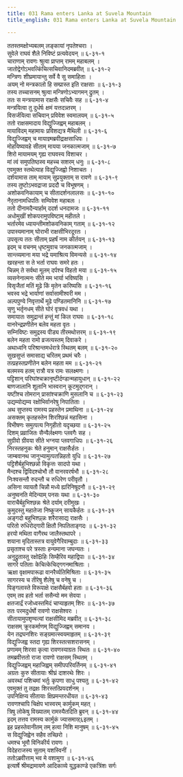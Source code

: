```yaml
---
title: 031 Rama enters Lanka at Suvela Mountain
title_english: 031 Rama enters Lanka at Suvela Mountain

---
```


<div class="audioEmbed"  caption="श्रीराम-हरिसीताराममूर्ति-घनपाठिभ्यां वचनम्" src="https://archive.org/download/Ramayana-recitation-Sriram-harisItArAmamUrti-Ghanapaati-v2/Kanda_6/Kanda_6_YK-031-Rama_enters_Lanka_at_Suvela_Mountain_0.mp3"></div>

ततस्तमक्षोभ्यबलम् लङ्कायां नृपतेश्चराः ।  
सुवेले राघवं शैले निविष्टं प्रत्यवेदयन् ॥ ६-३१-१  
चाराणाम् रावणः श्रुत्वा प्राप्तम् रामम् महाबलम् ।  
जातोद्वेगोऽभवत्किंचित्सचिवानिदमब्रवीत् ॥ ६-३१-२  
मन्त्रिणः शीघ्रमायान्तु सर्वे वै सु समाहिताः ।  
अयम् नो मन्त्रकालो हि सम्प्रास्त इति राक्षसाः ॥ ६-३१-३  
तस्य तच्चासनम् श्रुत्वा मन्त्रिणोऽभ्यागमन् द्रुतम् ।  
ततः स मन्त्रयामास राक्षसैः सचिवैः सह ॥ ६-३१-४  
मन्त्रयित्वा तु दुर्धर्षः क्षमं यत्तदन्न्तरम् ।  
विसर्जयित्वा सचिवान् प्रविवेश स्वमालयम् ॥ ६-३१-५  
ततो राक्षसमादाय विद्युज्जिह्वम् महाबलम् ।  
मायाविदम् महामायः प्रविशद्यत्र मैथिली ॥ ६-३१-६  
विद्युज्जिह्वम् च मायाज्ञ्मब्रवीद्राक्षसाधिपः ।  
मोहयिष्यावहे सीताम् मायया जनकात्मजाम् ॥ ६-३१-७  
शिरो मायामयम् गृह्य राघवस्य विशाचर ।  
मां त्वं समुपतिष्ठस्व महच्च सशरम् धनुः ॥ ६-३१-८  
एवमुक्त स्तथेत्याह विद्युज्जिह्वो निशाचतः ।  
दर्शयामास ताम् मायाम् सुप्रयुक्ताम् स रावणे ॥ ६-३१-९  
तस्य तुष्टोऽभवद्राजा प्रददौ च विभूषणम् ।  
अशोकवनिकायाम् च सीतादर्शनलालसः ॥ ६-३१-१०  
नैरृतानामधिपतिः सम्विवेश महाबलः ।  
ततो दीनामदैन्यार्हाम् ददर्श धनदामजः ॥ ६-३१-११  
अधोमुखीं शोकपरामुपविष्टाम् महीतले ।  
भर्तारमेव ध्यायन्तीमशोकवनिकाम् गताम् ॥ ६-३१-१२  
उपास्यमानाम् घोराभी राक्षसीभिरदूरतः ।  
उपसृत्य ततः सीताम् प्रहर्षं नाम कीर्तयन् ॥ ६-३१-१३  
इदम् च वचनम् धृष्टमुवाच जनकात्मजाम् ।  
सान्त्व्यमाना मया भद्रे यमाश्रित्य विमन्यसे ॥ ६-३१-१४  
खरहन्ता स ते भर्ता राघवः समरे हतः ।  
चिन्नम् ते सर्वथा मूलम् दर्पश्च विहतो मया ॥ ६-३१-१५  
व्यसनेनात्मनः सीते मम भार्या भविष्यसि ।  
विसृजैतां मतिं मूढे किं मृतेन करिष्यसि ॥ ६-३१-१६  
भवस्व भद्रे भार्याणां सर्वासामीश्वरी मम ।  
अल्पपुण्ये निवृत्तार्थे मूढे पण्डितमानिनि ॥ ६-३१-१७  
सृणु भर्तृनधम् सीते घोरं वृत्रवधं यथा ।  
समायातः समुद्रान्तं हन्तुं मां किल राघवः ॥ ६-३१-१८  
वानरेन्द्रप्रणीतेन बलेव महता वृतः ।  
सम्निविष्टः समुद्रस्य पीड्य तीरमथोत्तरम् ॥ ६-३१-१९  
बलेन महता रामो व्रजत्यस्तम् दिवाकरे ।  
अथाध्वनि परिश्रान्तमर्धरात्रे स्थितम् बलम् ॥ ६-३१-२०  
सुखसुप्तं समासाद्य चरितम् प्रथमं चरैः ।  
तत्प्रहस्तप्रणीतेन बलेन महता मम ॥ ६-३१-२१  
बलमस्य हतम् रात्रौ यत्र रामः सलक्ष्मणः ।  
पट्टिशान् परिघांश्चक्रानृष्टीर्दण्डान्महायुधान् ॥ ६-३१-२२  
बाणजालानि शूलानि भास्वरान् कूटमुद्गरान् ।  
यष्टीश्च तोमरान् प्रासांश्चक्राणि मुसलानि च ॥ ६-३१-२३  
उद्यम्योद्यम्य रक्षोभिर्वानरेषु निपातिताः ।  
अथ सुप्तस्य रामस्य प्रहस्तेन प्रमाथिना ॥ ६-३१-२४  
असक्तम् कृतहस्तेन शिरश्छिन्नं महासिना ।  
विभीषणः समुत्पत्य निगृहीतो यदृच्छया ॥ ६-३१-२५  
दिशम् प्रव्राजितः सैन्यैर्लक्ष्मणः प्लवगैः सह ।  
सुग्रीवो ग्रीवया सीते भग्नया प्लवगाधिपः ॥ ६-३१-२६  
निरस्तहनुकः श्रेते हनुमान् राक्षसैःर्हतः ।  
जाम्बवानथ जानुभ्यामुत्पतन्निहतो युधि ॥ ६-३१-२७  
पट्टिशैर्बहुभिश्छन्नो विकृत्तः सादपो यथा ।  
मैन्दश्च द्विविदश्चोभौ तौ वानरवरर्षभौ ॥ ६-३१-२८  
निःश्वसन्तौ रुदन्तौ च रुधिरेण परीवृतौ ।  
असिना व्यायतौ चिन्नौ मध्ये ह्यरिनिषूदनौ ॥ ६-३१-२९  
अनुष्वनति मेदिन्याम् पनसः यथा ॥ ६-३१-३०  
वाराचैर्बहुभिश्छन्नः श्रेते दर्याम् दरीमुखः ।  
कुमुदस्तु महातेजा निष्कूजन् सायकैर्हतः ॥ ६-३१-३१  
अङ्गदो बहुभिश्छ्न्नः शरैरासाद्य राक्षसैः ।  
परितो रुधिरोद्गारी क्षितौ निपतिताङ्गदः ॥ ६-३१-३२  
हरयो मथिता वागैरथ जालैस्तथापरे ।  
शयाना मृदितास्तत्र वायुवेगैरिवाम्बुदाः ॥ ६-३१-३३  
प्रसृताश्च परे त्रस्ताः हन्यमाना जघन्यतः ।  
अनुद्रुतास्तु रक्षोBहिः सिम्हैरिव महाद्विपाः ॥ ६-३१-३४  
सागरे पतिताः केचित्केचिद्गगनमाश्रिताः ।  
ऋक्षा वृक्षामपारूढा वानरैर्व्यतिमिश्रिताः ॥ ६-३१-३५  
सागरस्य च तीरेषु शैलेषु च वनेषु च ।  
पिङ्गलास्ते विरूपाक्षे राक्षसैर्बहवो हताः ॥ ६-३१-३६  
एवम् तव हतो भर्ता ससैन्यो मम सेवया ।  
क्षतजार्द्रं रजोध्वस्तमिदं चाप्याहृतम् शिरः ॥ ६-३१-३७  
ततः परमदुर्धर्षो रावणो राक्षसेश्वरः ।  
सीतायामुपशृण्वत्यां राक्षसीमिद मब्रवीत् ॥ ६-३१-३८  
राक्षसम् क्रूरकर्माणम् विद्युज्जिह्वम् समानय ।  
येन तद्रघनशिरः सङ्ग्रमात्स्वयमाहृतम् ॥ ६-३१-३९  
विद्युज्जिह्व स्तदा गृह्य शिरस्तत्सशरासनम् ।  
प्रणामम् शिरसा कृत्वा रावणस्याग्रतः स्थितः ॥ ६-३१-४०  
तमब्रवीत्ततो राजा रावणो राक्षसम् स्थितम् ।  
विद्युज्जिह्वम् महाजिह्वम् समीपपरिवर्तिनम् ॥ ६-३१-४१  
अग्रतः कुरु सीतायाः श्रीघ्रं दाशरथेः शिरः ।  
अवस्थां पशिचमां भर्तुः कृपणा साधु पश्यतु ॥ ६-३१-४२  
एवमुक्तं तु तद्रक्षः शिरस्तत्प्रियदर्शनम् ।  
उपनिक्षिप्य सीतायाः क्षिप्रमन्तरधीयत ॥ ६-३१-४३  
रावणश्चापि चिक्षेप भास्वरम् कार्मुकम् महत् ।  
त्रिषु लोकेषु विख्यातम् रामस्यैतदिति ब्रुवन् ॥ ६-३१-४४  
इदम् तत्तव रामस्य कार्मुकं ज्यासमाव्ऱ्६इतम् ।  
इह प्रहस्तेवानीतम् तम् हत्वा निशि मानुषम् ॥ ६-३१-४५  
स विद्युजिह्वेन सहैव तच्छिरो ।  
धमश्च भूमौ विनिकीर्य रावणः ।  
विदेहराजस्य सुताम् यशस्विनीं ।  
ततोऽब्रवीत्ताम् भव मे वशामुगा ॥ ६-३१-४६  
इत्यार्षे श्रीमद्रामायणे आदिकाव्ये युद्धकाण्डे एकत्रिंशः सर्गः